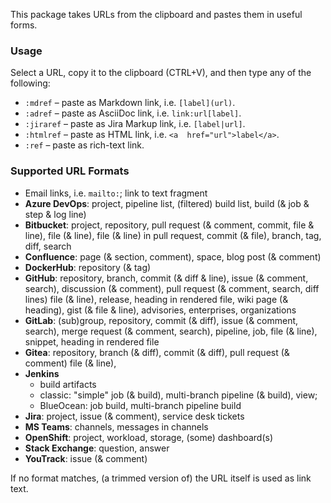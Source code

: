 This package takes URLs from the clipboard and pastes them in useful forms.

### Usage

Select a URL, copy it to the clipboard (CTRL+V), and
then type any of the following:

- `:mdref` – paste as Markdown link, i.e. `[label](url)`.
- `:adref` – paste as AsciiDoc link, i.e. `link:url[label]`.
- `:jiraref` – paste as Jira Markup link, i.e. `[label|url]`.
- `:htmlref` – paste as HTML link, i.e. `<a  href="url">label</a>`.
- `:ref` – paste as rich-text link.

### Supported URL Formats

- Email links, i.e. `mailto:`; link to text fragment
- **Azure DevOps**: project, pipeline list, 
                    (filtered) build list,
                    build (& job & step & log line)
- **Bitbucket**: project, repository, 
                 pull request (& comment, commit, file & line),
                 file (& line), file (& line) in pull request,
                 commit (& file), branch, tag, diff,
                 search
- **Confluence**: page (& section, comment), space,
                  blog post (& comment)
- **DockerHub**: repository (& tag)
- **GitHub**: repository, branch, commit (& diff & line),
              issue (& comment, search),
              discussion (& comment),
              pull request (& comment, search, diff lines) 
              file (& line), 
              release, heading in rendered file,
              wiki page (& heading), gist (& file & line),
              advisories, enterprises, organizations
- **GitLab**: (sub)group, repository, commit (& diff),
              issue (& comment, search),
              merge request (& comment, search),
              pipeline, job,
              file (& line), snippet,
              heading in rendered file
- **Gitea**: repository, branch (& diff), commit (& diff),
              pull request (& comment) 
              file (& line), 
- **Jenkins**
    - build artifacts
    - classic: "simple" job (& build), multi-branch pipeline (& build), view;
    - BlueOcean: job build, multi-branch pipeline build
- **Jira**: project, issue (& comment), service desk tickets
- **MS Teams**: channels, messages in channels
- **OpenShift**: project, workload, storage, (some) dashboard(s)
- **Stack Exchange**: question, answer
- **YouTrack**: issue (& comment)

If no format matches, (a trimmed version of) the URL itself is used as link text.
